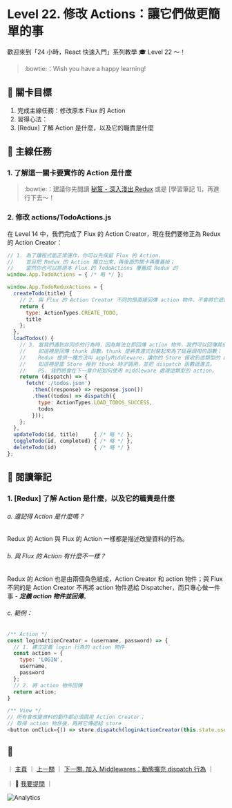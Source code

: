 # Level 22. 修改 Actions：讓它們做更簡單的事

歡迎來到「24 小時，React 快速入門」系列教學 :mortar_board: Level 22 ～！
> :bowtie:：Wish you have a happy learning!


## :checkered_flag: 關卡目標

1. 完成主線任務：修改原本 Flux 的 Action
2. 習得心法：
  1. [Redux] 了解 Action 是什麼，以及它的職責是什麼


## :triangular_flag_on_post: 主線任務

### 1. 了解這一關卡要實作的 Action 是什麼

> :bowtie:：建議你先閱讀 [秘笈 - 深入淺出 Redux](https://medium.com/p/7b08403c4957) 或是 [學習筆記 1]，再進行下去～！

### 2. 修改 actions/TodoActions.js

在 Level 14 中，我們完成了 Flux 的 Action Creator，現在我們要修正為 Redux 的 Action Creator：

```js
// 1. 為了讓程式能正常運作，你可以先保留 Flux 的 Action，
//    並且把 Redux 的 Action 獨立出來，再後面的關卡再覆蓋掉；
//    當然你也可以將原本 Flux 的 TodoActions 覆蓋成 Redux 的
window.App.TodoActions = { /* 略 */ };

window.App.TodoReduxActions = {
  createTodo(title) {
    // 2. 與 Flux 的 Action Creator 不同的是直接回傳 action 物件，不會將它遞給 Dispatcher
    return {
      type: ActionTypes.CREATE_TODO,
      title
    };
  },
  loadTodos() {
    // 3. 當我們遇到非同步的行為時，因為無法立即回傳 action 物件，我們可以回傳其他形式的 action，
    //    如這裡是回傳 thunk 函數，thunk 是將表達式封裝起來為了延遲調用的函數；
    //    Redux 提供一種方法叫 applyMiddleware，讓你的 Store 接收到這類型的 action 可以做額外的處理，
    //    如這裡是當 Store 接到 thunk 時才調用，並把 dispatch 函數遞進去。
    //    PS. 我們將會在下一章介紹如何使用 middleware 處理這類型的 action。
    return (dispatch) => {
      fetch('./todos.json')
        .then((response) => response.json())
        .then((todos) => dispatch({
          type: ActionTypes.LOAD_TODOS_SUCCESS,
          todos
        }));
    };
  },
  updateTodo(id, title)     { /* 略 */ },
  toggleTodo(id, completed) { /* 略 */ },
  deleteTodo(id)            { /* 略 */ }
};
```


## :book: 閱讀筆記

### 1. [Redux] 了解 Action 是什麼，以及它的職責是什麼

###### a. 還記得 Action 是什麼嗎？

Redux 的 Action 與 Flux 的 Action 一樣都是描述改變資料的行為。

###### b. 與 Flux 的 Action 有什麼不一樣？

Redux 的 Action 也是由兩個角色組成，Action Creator 和 action 物件；與 Flux 不同的是 Action Creator 不再將 action 物件遞給 Dispatcher，而只專心做一件事 - ***定義 action 物件並回傳***。

###### c. 範例：

```js
/** Action */
const loginActionCreator = (username, password) => {
  // 1. 建立定義 login 行為的 action 物件
  const action = {
    type: 'LOGIN',
    username,
    password
  };
  // 2. 將 action 物件回傳
  return action;
}

/** View */
// 所有會改變資料的動作都必須調用 Action Creator；
// 取得 action 物件後，再將它傳遞給 store
<button onClick={() => store.dispatch(loginActionCreator(this.state.username, this.state.password))}>login</button>
```


## :rocket:

｜ [主頁](../../../) ｜ [上一關](../level-21_redux-store) ｜ [下一關. 加入 Middlewares：動態擴充 dispatch 行為](../level-23_redux-middlewares) ｜

｜ :raising_hand: [我要提問](https://github.com/shiningjason1989/react-quick-tutorial/issues/new) ｜


![Analytics](https://shining-ga-beacon.appspot.com/UA-77436651-1/level-22_redux-actions?pixel)
